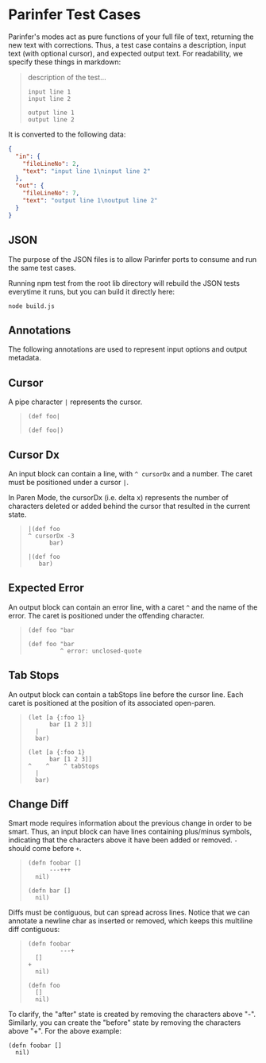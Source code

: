 # Parinfer Test Cases

Parinfer's modes act as pure functions of your full file of text, returning the
new text with corrections.  Thus, a test case contains a description, input
text (with optional cursor), and expected output text. For readability, we
specify these things in markdown:

> description of the test...
>
> ```in
> input line 1
> input line 2
> ```
>
> ```out
> output line 1
> output line 2
> ```

It is converted to the following data:

```json
{
  "in": {
    "fileLineNo": 2,
    "text": "input line 1\ninput line 2"
  },
  "out": {
    "fileLineNo": 7,
    "text": "output line 1\noutput line 2"
  }
}
```

## JSON

The purpose of the JSON files is to allow Parinfer ports to consume and run the
same test cases.

Running npm test from the root lib directory will rebuild the JSON tests
everytime it runs, but you can build it directly here:

```
node build.js
```

## Annotations

The following annotations are used to represent input options and output
metadata.

## Cursor

A pipe character `|` represents the cursor.

> ```in
> (def foo|
> ```
>
> ```out
> (def foo|)
> ```

## Cursor Dx

An input block can contain a line, with `^ cursorDx` and a number.  The caret
must be positioned under a cursor `|`.

In Paren Mode, the cursorDx (i.e. delta x) represents the number of characters
deleted or added behind the cursor that resulted in the current state.

> ```in
> |(def foo
> ^ cursorDx -3
>       bar)
> ```
>
> ```out
> |(def foo
>    bar)
> ```

## Expected Error

An output block can contain an error line, with a caret `^` and the name
of the error.  The caret is positioned under the offending character.

> ```in
> (def foo "bar
> ```
>
> ```out
> (def foo "bar
>          ^ error: unclosed-quote
> ```

## Tab Stops

An output block can contain a tabStops line before the cursor line. Each caret
is positioned at the position of its associated open-paren.

> ```in
> (let [a {:foo 1}
>       bar [1 2 3]]
>   |
>   bar)
> ```
>
> ```out
> (let [a {:foo 1}
>       bar [1 2 3]]
> ^    ^    ^ tabStops
>   |
>   bar)
> ```

## Change Diff

Smart mode requires information about the previous change in order to be smart.
Thus, an input block can have lines containing plus/minus symbols, indicating
that the characters above it have been added or removed.  `-` should come before `+`.

> ```in
> (defn foobar []
>       ---+++
>   nil)
> ```
>
> ```out
> (defn bar []
>   nil)
> ```

Diffs must be contiguous, but can spread across lines.  Notice that we can
annotate a newline char as inserted or removed, which keeps this multiline
diff contiguous:

> ```in
> (defn foobar
>          ---+
>   []
> +
>   nil)
> ```
>
> ```out
> (defn foo
>   []
>   nil)
> ```

To clarify, the "after" state is created by removing the characters above "-".
Similarly, you can create the "before" state by removing the characters above "+".
For the above example:

```
(defn foobar []
  nil)
```
